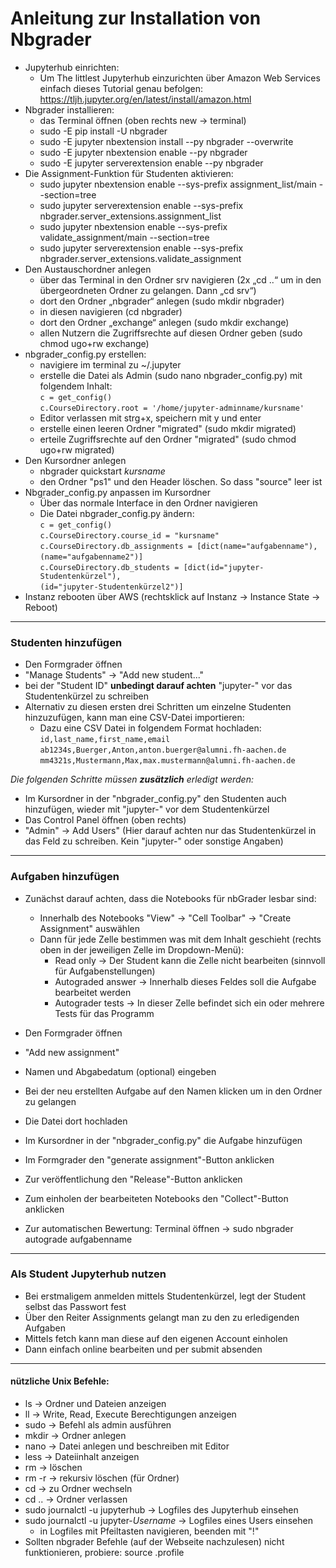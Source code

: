 # Anleitung zur Installation von Nbgrader
- Jupyterhub einrichten:
  - Um The littlest Jupyterhub einzurichten über Amazon Web Services einfach dieses Tutorial genau befolgen: https://tljh.jupyter.org/en/latest/install/amazon.html
- Nbgrader installieren:
  - das Terminal öffnen (oben rechts new -> terminal)
  - sudo -E pip install -U nbgrader
  - sudo -E jupyter nbextension install --py nbgrader --overwrite
  - sudo -E jupyter nbextension enable --py nbgrader 
  - sudo -E jupyter serverextension enable --py nbgrader
- Die Assignment-Funktion für Studenten aktivieren:
  - sudo jupyter nbextension enable --sys-prefix assignment_list/main --section=tree
  - sudo jupyter serverextension enable --sys-prefix nbgrader.server_extensions.assignment_list
  - sudo jupyter nbextension enable --sys-prefix validate_assignment/main --section=tree
  - sudo jupyter serverextension enable --sys-prefix nbgrader.server_extensions.validate_assignment
- Den Austauschordner anlegen
  - über das Terminal in den Ordner srv navigieren (2x „cd ..“ um in den übergeordneten Ordner zu gelangen. Dann „cd srv“)
  - dort den Ordner „nbgrader“ anlegen (sudo mkdir nbgrader)
  - in diesen navigieren (cd nbgrader)
  - dort den Ordner „exchange“ anlegen (sudo mkdir exchange)
  - allen Nutzern die Zugriffsrechte auf diesen Ordner geben (sudo chmod ugo+rw exchange)
- nbgrader_config.py erstellen:
  - navigiere im terminal zu ~/.jupyter
  - erstelle die Datei als Admin (sudo nano nbgrader_config.py) mit folgendem Inhalt: <br>
    `c = get_config()`<br>
    `c.CourseDirectory.root = '/home/jupyter-adminname/kursname'`
  - Editor verlassen mit strg+x, speichern mit y und enter
  - erstelle einen leeren Ordner "migrated" (sudo mkdir migrated)
  - erteile Zugriffsrechte auf den Ordner "migrated" (sudo chmod ugo+rw migrated)
- Den Kursordner anlegen
  - nbgrader quickstart *kursname*
  - den Ordner "ps1" und den Header löschen. So dass "source" leer ist
- Nbgrader_config.py anpassen im Kursordner
  - Über das normale Interface in den Ordner navigieren
  - Die Datei nbgrader_config.py ändern: <br>
          `c = get_config()`<br>
          `c.CourseDirectory.course_id = "kursname"`<br>
          `c.CourseDirectory.db_assignments = [dict(name="aufgabenname"),`<br>
                                              `(name="aufgabenname2")]`<br>
          `c.CourseDirectory.db_students = [dict(id="jupyter-Studentenkürzel"),`<br>
                                           `(id="jupyter-Studentenkürzel2")]`<br>
- Instanz rebooten über AWS (rechtsklick auf Instanz -> Instance State -> Reboot)
----                                      
                                   
### Studenten hinzufügen
- Den Formgrader öffnen
- "Manage Students" -> "Add new student..."
- bei der "Student ID" **unbedingt darauf achten** "jupyter-" vor das Studentenkürzel zu schreiben
- Alternativ zu diesen ersten drei Schritten um einzelne Studenten hinzuzufügen, kann man eine CSV-Datei importieren:
  - Dazu eine CSV Datei in folgendem Format hochladen: <br>
    `id,last_name,first_name,email`<br>
    `ab1234s,Buerger,Anton,anton.buerger@alumni.fh-aachen.de`<br>
    `mm4321s,Mustermann,Max,max.mustermann@alumni.fh-aachen.de`<br>
    
*Die folgenden Schritte müssen **zusätzlich** erledigt werden:*
- Im Kursordner in der "nbgrader_config.py" den Studenten auch hinzufügen, wieder mit "jupyter-" vor dem Studentenkürzel
- Das Control Panel öffnen (oben rechts)
- "Admin" -> Add Users" (Hier darauf achten nur das Studentenkürzel in das Feld zu schreiben. Kein "jupyter-" oder sonstige Angaben)
----
### Aufgaben hinzufügen
- Zunächst darauf achten, dass die Notebooks für nbGrader lesbar sind:
  - Innerhalb des Notebooks "View" -> "Cell Toolbar" -> "Create Assignment" auswählen
  - Dann für jede Zelle bestimmen was mit dem Inhalt geschieht (rechts oben in der jeweiligen Zelle im Dropdown-Menü):
    - Read only -> Der Student kann die Zelle nicht bearbeiten (sinnvoll für Aufgabenstellungen)
    - Autograded answer -> Innerhalb dieses Feldes soll die Aufgabe bearbeitet werden
    - Autograder tests -> In dieser Zelle befindet sich ein oder mehrere Tests für das Programm 
- Den Formgrader öffnen
- "Add new assignment"
- Namen und Abgabedatum (optional) eingeben 
- Bei der neu erstellten Aufgabe auf den Namen klicken um in den Ordner zu gelangen
- Die Datei dort hochladen
- Im Kursordner in der "nbgrader_config.py" die Aufgabe hinzufügen
- Im Formgrader den "generate assignment"-Button anklicken

- Zur veröffentlichung den "Release"-Button anklicken
- Zum einholen der bearbeiteten Notebooks den "Collect"-Button anklicken
- Zur automatischen Bewertung: Terminal öffnen -> sudo nbgrader autograde aufgabenname
----
### Als Student Jupyterhub nutzen
- Bei erstmaligem anmelden mittels Studentenkürzel, legt der Student selbst das Passwort fest
- Über den Reiter Assignments gelangt man zu den zu erledigenden Aufgaben
- Mittels fetch kann man diese auf den eigenen Account einholen
- Dann einfach online bearbeiten und per submit absenden
----
#### nützliche Unix Befehle:
- ls -> Ordner und Dateien anzeigen
- ll -> Write, Read, Execute Berechtigungen anzeigen
- sudo -> Befehl als admin ausführen
- mkdir -> Ordner anlegen
- nano -> Datei anlegen und beschreiben mit Editor
- less -> Dateiinhalt anzeigen
- rm -> löschen
- rm -r -> rekursiv löschen (für Ordner)
- cd -> zu Ordner wechseln
- cd .. -> Ordner verlassen
- sudo journalctl -u jupyterhub -> Logfiles des Jupyterhub einsehen
- sudo journalctl -u jupyter-*Username*  -> Logfiles eines Users einsehen
  - in Logfiles mit Pfeiltasten navigieren, beenden mit "!"
- Sollten nbgrader Befehle (auf der Webseite nachzulesen) nicht funktionieren, probiere: source .profile
